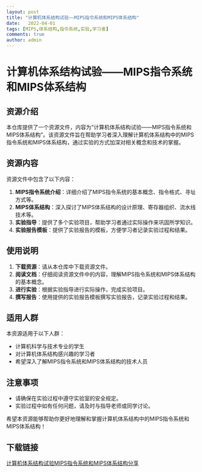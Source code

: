 ```yaml
---
layout: post
title: "计算机体系结构试验——MIPS指令系统和MIPS体系结构"
date:   2022-04-01
tags: [MIPS,体系结构,指令系统,实验,学习者]
comments: true
author: admin
---
```

# 计算机体系结构试验——MIPS指令系统和MIPS体系结构

## 资源介绍

本仓库提供了一个资源文件，内容为“计算机体系结构试验——MIPS指令系统和MIPS体系结构”。该资源文件旨在帮助学习者深入理解计算机体系结构中的MIPS指令系统和MIPS体系结构，通过实验的方式加深对相关概念和技术的掌握。

## 资源内容

资源文件中包含了以下内容：

1. **MIPS指令系统介绍**：详细介绍了MIPS指令系统的基本概念、指令格式、寻址方式等。
2. **MIPS体系结构**：深入探讨了MIPS体系结构的设计原理、寄存器组织、流水线技术等。
3. **实验指导**：提供了多个实验项目，帮助学习者通过实际操作来巩固所学知识。
4. **实验报告模板**：提供了实验报告的模板，方便学习者记录实验过程和结果。

## 使用说明

1. **下载资源**：请从本仓库中下载资源文件。
2. **阅读文档**：仔细阅读资源文件中的内容，理解MIPS指令系统和MIPS体系结构的基本概念。
3. **进行实验**：根据实验指导进行实际操作，完成实验项目。
4. **撰写报告**：使用提供的实验报告模板撰写实验报告，记录实验过程和结果。

## 适用人群

本资源适用于以下人群：

- 计算机科学与技术专业的学生
- 对计算机体系结构感兴趣的学习者
- 希望深入了解MIPS指令系统和MIPS体系结构的技术人员

## 注意事项

- 请确保在实验过程中遵守实验室的安全规定。
- 实验过程中如有任何问题，请及时与指导老师或同学讨论。

希望本资源能够帮助你更好地理解和掌握计算机体系结构中的MIPS指令系统和MIPS体系结构！

## 下载链接

[计算机体系结构试验MIPS指令系统和MIPS体系结构分享](https://pan.quark.cn/s/5aa7ca902c1d)